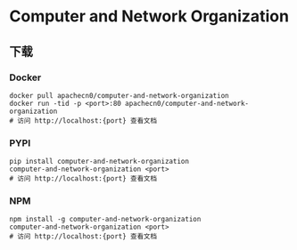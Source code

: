 # Computer and Network Organization

## 下载

### Docker

```
docker pull apachecn0/computer-and-network-organization
docker run -tid -p <port>:80 apachecn0/computer-and-network-organization
# 访问 http://localhost:{port} 查看文档
```

### PYPI

```
pip install computer-and-network-organization
computer-and-network-organization <port>
# 访问 http://localhost:{port} 查看文档
```

### NPM

```
npm install -g computer-and-network-organization
computer-and-network-organization <port>
# 访问 http://localhost:{port} 查看文档
```